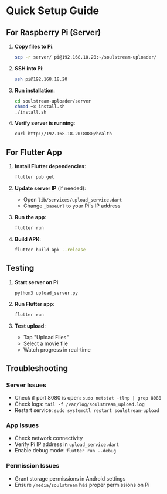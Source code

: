 # Quick Setup Guide

## For Raspberry Pi (Server)

1. **Copy files to Pi**:
   ```bash
   scp -r server/ pi@192.168.18.20:~/soulstream-uploader/
   ```

2. **SSH into Pi**:
   ```bash
   ssh pi@192.168.18.20
   ```

3. **Run installation**:
   ```bash
   cd soulstream-uploader/server
   chmod +x install.sh
   ./install.sh
   ```

4. **Verify server is running**:
   ```bash
   curl http://192.168.18.20:8080/health
   ```

## For Flutter App

1. **Install Flutter dependencies**:
   ```bash
   flutter pub get
   ```

2. **Update server IP** (if needed):
   - Open `lib/services/upload_service.dart`
   - Change `_baseUrl` to your Pi's IP address

3. **Run the app**:
   ```bash
   flutter run
   ```

4. **Build APK**:
   ```bash
   flutter build apk --release
   ```

## Testing

1. **Start server on Pi**:
   ```bash
   python3 upload_server.py
   ```

2. **Run Flutter app**:
   ```bash
   flutter run
   ```

3. **Test upload**:
   - Tap "Upload Files"
   - Select a movie file
   - Watch progress in real-time

## Troubleshooting

### Server Issues
- Check if port 8080 is open: `sudo netstat -tlnp | grep 8080`
- Check logs: `tail -f /var/log/soulstream_upload.log`
- Restart service: `sudo systemctl restart soulstream-upload`

### App Issues
- Check network connectivity
- Verify Pi IP address in `upload_service.dart`
- Enable debug mode: `flutter run --debug`

### Permission Issues
- Grant storage permissions in Android settings
- Ensure `/media/soulstream` has proper permissions on Pi 